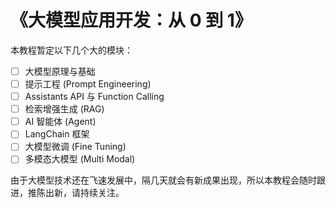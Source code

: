# 《大模型应用开发：从 0 到 1》


本教程暂定以下几个大的模块：

- [ ] 大模型原理与基础
- [ ] 提示工程 (Prompt Engineering)
- [ ] Assistants API 与 Function Calling
- [ ] 检索增强生成 (RAG)
- [ ] AI 智能体 (Agent)
- [ ] LangChain 框架
- [ ] 大模型微调 (Fine Tuning)
- [ ] 多模态大模型 (Multi Modal)

由于大模型技术还在飞速发展中，隔几天就会有新成果出现，所以本教程会随时跟进，推陈出新，请持续关注。
